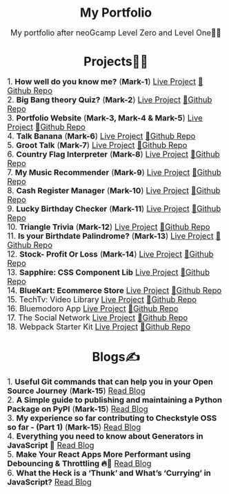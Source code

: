 <h1 align="center">My Portfolio</h1>

<p align="center"><font size="4">My portfolio after neoGcamp Level Zero and Level One👨‍💻</font></p>

<h1 align="center">Projects👨‍💻</h1>

<p align="left">
    <font size="4">1. <b>How well do you know me?</b> (<b>Mark-1</b>)
    <a href="https://replit.com/@DevansuYadav/Level-Zero-doyouknowmequiz#index.js?embed=1&output=1">Live Project</a>
    <a href="https://github.com/Devansu-Yadav/Do_you_know_me-CLI-quiz">📂Github Repo</a></font>
    <br>
    <font size="4">2. <b>Big Bang theory Quiz?</b> (<b>Mark-2</b>)
    <a href="https://replit.com/@DevansuYadav/Level-ZeroBBTCLIquiz#index.js?embed=1&output=1">Live Project</a>
    <a href="https://github.com/Devansu-Yadav/BigBangTheory-CLI-quiz">📂Github Repo</a></font>
    <br>
    <font size="4">3. <b>Portfolio Website</b> (<b>Mark-3, Mark-4 & Mark-5</b>)
    <a href="https://devansuyadav-portfolio.netlify.app/">Live Project</a>
    <a href="https://github.com/Devansu-Yadav/devansu-yadav-portfolio">📂Github Repo</a></font>
    <br>
    <font size="4">4. <b>Talk Banana</b> (<b>Mark-6</b>)
    <a href="https://minions-talk-language.netlify.app/">Live Project</a>
    <a href="https://github.com/Devansu-Yadav/banana-speak">📂Github Repo</a></font>
    <br>
    <font size="4">5. <b>Groot Talk</b> (<b>Mark-7</b>)
    <a href="https://groot-lang-converter.netlify.app/">Live Project</a>
    <a href="https://github.com/Devansu-Yadav/Groot-speak">📂Github Repo</a></font>
    <br>
    <font size="4">6. <b>Country Flag Interpreter</b> (<b>Mark-8</b>)
    <a href="https://nb40z.csb.app/">Live Project</a>
    <a href="https://github.com/Devansu-Yadav/Country-Flag-Interpreter">📂Github Repo</a></font>
    <br>
    <font size="4">7. <b>My Music Recommender</b> (<b>Mark-9</b>)
    <a href="https://cywbn.csb.app/">Live Project</a>
    <a href="https://github.com/Devansu-Yadav/Favourite-Music-Recommender">📂Github Repo</a></font>
    <br>
    <font size="4">8. <b>Cash Register Manager</b> (<b>Mark-10</b>)
    <a href="https://cash-register-neogcamp.netlify.app/">Live Project</a>
    <a href="https://github.com/Devansu-Yadav/Cash-Register">📂Github Repo</a></font>
    <br>
    <font size="4">9. <b>Lucky Birthday Checker</b> (<b>Mark-11</b>)
    <a href="https://dev-is-your-birthday-lucky.netlify.app/">Live Project</a>
    <a href="https://github.com/Devansu-Yadav/Is-Your-Birthday-Lucky">📂Github Repo</a></font>
    <br>
    <font size="4">10. <b>Triangle Trivia</b> (<b>Mark-12</b>)
    <a href="https://trignometry-trivia.netlify.app/">Live Project</a>
    <a href="https://github.com/Devansu-Yadav/Fun-with-Triangles">📂Github Repo</a></font>
    <br>
    <font size="4">11. <b>Is your Birthdate Palindrome?</b> (<b>Mark-13</b>)
    <a href="https://dev-birthdate-palindrome.netlify.app/">Live Project</a>
    <a href="https://github.com/Devansu-Yadav/Birthday-Palindrome">📂Github Repo</a></font>
    <br>
    <font size="4">12. <b>Stock- Profit Or Loss</b> (<b>Mark-14</b>)
    <a href="https://stonks-profit-loss.netlify.app/">Live Project</a>
    <a href="https://github.com/Devansu-Yadav/Stock-profit-loss">📂Github Repo</a></font>
    <br>
    <font size="4">13. <b>Sapphire: CSS Component Lib</b>
    <a href="https://sapphire-ui.netlify.app/">Live Project</a>
    <a href="https://github.com/Devansu-Yadav/Sapphire">📂Github Repo</a></font>
    <br>
    <font size="4">14. <b>BlueKart: Ecommerce Store</b>
    <a href="https://bluekart-react.netlify.app/">Live Project</a>
    <a href="https://github.com/Devansu-Yadav/BlueKart-React">📂Github Repo</a></font>
    <br>
    <font size="4">15. TechTv: Video Library<b></b>
    <a href="https://techtv.netlify.app/">Live Project</a>
    <a href="https://github.com/Devansu-Yadav/TechTv">📂Github Repo</a></font>
    <br>
    <font size="4">16. Bluemodoro App<b></b>
    <a href="https://bluemodoro-app.netlify.app/">Live Project</a>
    <a href="https://github.com/Devansu-Yadav/Bluemodoro-App">📂Github Repo</a></font>
    <br>
    <font size="4">17. The Social Network<b></b>
    <a href="https://thesocialnetwork.vercel.app/">Live Project</a>
    <a href="https://github.com/Devansu-Yadav/The-Social-Network">📂Github Repo</a></font>
    <br>
    <font size="4">18. Webpack Starter Kit<b></b>
    <a href="https://webpack-starter-kit.vercel.app/">Live Project</a>
    <a href="https://github.com/Devansu-Yadav/Webpack-starter-kit">📂Github Repo</a></font>
</p>

<h1 align="center">Blogs✍</h1>

<p align="left">
    <font size="4">1. <b>Useful Git commands that can help you in your Open Source Journey</b> (<b>Mark-15</b>)
    <a href="https://devansuyadav-portfolio.netlify.app/useful-git-commands.html">Read Blog</a>
    </font>
    <br>
    <font size="4">2. <b>A Simple guide to publishing and maintaining a Python Package on PyPI</b> (<b>Mark-15</b>)
    <a href="https://devansuyadav-portfolio.netlify.app/guide-to-publishing-and-maintaining-python-packages.html">Read Blog</a>
    </font>
    <br>
    <font size="4">3. <b>My experience so far contributing to Checkstyle OSS so far - (Part 1)</b> (<b>Mark-15</b>)
    <a href="https://devansuyadav-portfolio.netlify.app/my-experience-contributing-to-checkstyle-part-1.html">Read Blog</a>
    </font>
    <br>
    <font size="4">4. <b>Everything you need to know about Generators in JavaScript 🚀</b>
    <a href="https://dev.to/devansuyadav/everything-you-need-to-know-about-generators-in-javascript-2h5b">Read Blog</a>
    </font>
    <br>
    <font size="4">5. <b>Make Your React Apps More Performant using Debouncing & Throttling 🔥🚀</b>
    <a href="https://javascript.plainenglish.io/make-your-react-apps-more-performant-using-debouncing-throttling-f90bb4c36855">Read Blog</a>
    </font>
    <br>
    <font size="4">6. <b>What the Heck is a ‘Thunk’ and What’s ‘Currying’ in JavaScript?</b>
    <a href="https://javascript.plainenglish.io/what-the-heck-is-a-thunk-and-what-s-currying-5b166c8a25a9">Read Blog</a>
    </font>
</p>